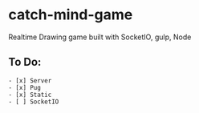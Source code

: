# catch-mind-game

Realtime Drawing game built with SocketIO, gulp, Node

## To Do:

    - [x] Server
    - [x] Pug
    - [x] Static
    - [ ] SocketIO
